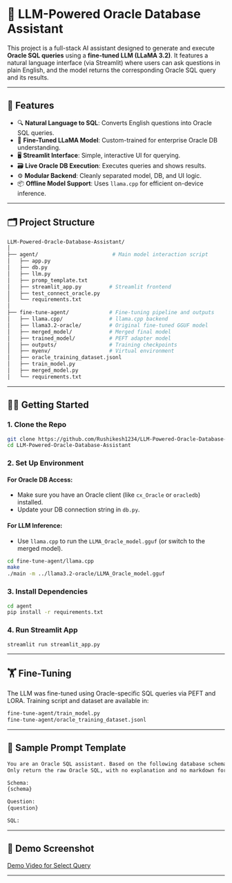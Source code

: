 
# 🧠 LLM-Powered Oracle Database Assistant

This project is a full-stack AI assistant designed to generate and execute **Oracle SQL queries** using a **fine-tuned LLM (LLaMA 3.2)**. It features a natural language interface (via Streamlit) where users can ask questions in plain English, and the model returns the corresponding Oracle SQL query and its results.

---

## 🚀 Features

- 🔍 **Natural Language to SQL**: Converts English questions into Oracle SQL queries.
- 🧠 **Fine-Tuned LLaMA Model**: Custom-trained for enterprise Oracle DB understanding.
- 🖥️ **Streamlit Interface**: Simple, interactive UI for querying.
- 🗃️ **Live Oracle DB Execution**: Executes queries and shows results.
- ⚙️ **Modular Backend**: Cleanly separated model, DB, and UI logic.
- 📦 **Offline Model Support**: Uses `llama.cpp` for efficient on-device inference.

---

## 🗂️ Project Structure

```bash
LLM-Powered-Oracle-Database-Assistant/
│
├── agent/                        # Main model interaction script
│   ├── app.py
│   ├── db.py
│   ├── llm.py
│   ├── promp_template.txt
│   ├── streamlit_app.py         # Streamlit frontend
│   ├── test_connect_oracle.py
│   └── requirements.txt
│
├── fine-tune-agent/             # Fine-tuning pipeline and outputs
│   ├── llama.cpp/               # llama.cpp backend
│   ├── llama3.2-oracle/         # Original fine-tuned GGUF model
│   ├── merged_model/            # Merged final model
│   ├── trained_model/           # PEFT adapter model
│   ├── outputs/                 # Training checkpoints
│   ├── myenv/                   # Virtual environment
│   ├── oracle_training_dataset.jsonl
│   ├── train_model.py
│   ├── merged_model.py
│   └── requirements.txt
```

---

## 🧑‍💻 Getting Started

### 1. Clone the Repo
```bash
git clone https://github.com/Rushikesh1234/LLM-Powered-Oracle-Database-Assistant.git
cd LLM-Powered-Oracle-Database-Assistant
```

### 2. Set Up Environment

#### For Oracle DB Access:
- Make sure you have an Oracle client (like `cx_Oracle` or `oracledb`) installed.
- Update your DB connection string in `db.py`.

#### For LLM Inference:
- Use `llama.cpp` to run the `LLMA_Oracle_model.gguf` (or switch to the merged model).

```bash
cd fine-tune-agent/llama.cpp
make
./main -m ../llama3.2-oracle/LLMA_Oracle_model.gguf
```

### 3. Install Dependencies
```bash
cd agent
pip install -r requirements.txt
```

### 4. Run Streamlit App
```bash
streamlit run streamlit_app.py
```

---

## 🏋️ Fine-Tuning

The LLM was fine-tuned using Oracle-specific SQL queries via PEFT and LORA. Training script and dataset are available in:

```bash
fine-tune-agent/train_model.py
fine-tune-agent/oracle_training_dataset.jsonl
```

---

## 📄 Sample Prompt Template

```txt
You are an Oracle SQL assistant. Based on the following database schema, generate a valid SQL query.
Only return the raw Oracle SQL, with no explanation and no markdown formatting. Only output a valid SQL query, nothing else.

Schema:
{schema}

Question:
{question}

SQL:
```

---

## 📸 Demo Screenshot

[Demo Video for Select Query](https://github.com/user-attachments/assets/243d782d-1619-4379-8279-6ed6e812fd5a)

---
